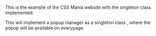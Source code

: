 This is the example of the CSS Mania website with the singleton class implemented. 

This will implement a popup manager as  a singleton class , where the popup will be available on everypage. 